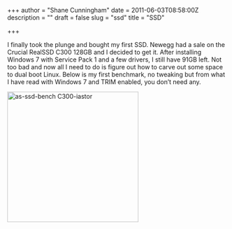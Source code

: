 +++
author = "Shane Cunningham"
date = 2011-06-03T08:58:00Z
description = ""
draft = false
slug = "ssd"
title = "SSD"

+++


I finally took the plunge and bought my first SSD. Newegg had a sale on the Crucial RealSSD C300 128GB and I decided to get it. After installing Windows 7 with Service Pack 1 and a few drivers, I still have 91GB left. Not too bad and now all I need to do is figure out how to carve out some space to dual boot Linux. Below is my first benchmark, no tweaking but from what I have read with Windows 7 and TRIM enabled, you don’t need any.

<a href="http://cunninghamshane.com/wp-content/uploads/2011/06/as-ssd-bench-C300-iastor.png"><img class="alignnone size-medium wp-image-478" alt="as-ssd-bench C300-iastor" src="http://cunninghamshane.com/wp-content/uploads/2011/06/as-ssd-bench-C300-iastor-300x298.png" width="300" height="298" /></a>